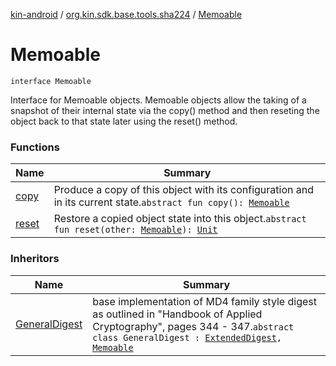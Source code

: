 [kin-android](../../index.md) / [org.kin.sdk.base.tools.sha224](../index.md) / [Memoable](./index.md)

# Memoable

`interface Memoable`

Interface for Memoable objects. Memoable objects allow the taking of a snapshot of their internal state
via the copy() method and then reseting the object back to that state later using the reset() method.

### Functions

| Name | Summary |
|---|---|
| [copy](copy.md) | Produce a copy of this object with its configuration and in its current state.`abstract fun copy(): `[`Memoable`](./index.md) |
| [reset](reset.md) | Restore a copied object state into this object.`abstract fun reset(other: `[`Memoable`](./index.md)`): `[`Unit`](https://kotlinlang.org/api/latest/jvm/stdlib/kotlin/-unit/index.html) |

### Inheritors

| Name | Summary |
|---|---|
| [GeneralDigest](../-general-digest/index.md) | base implementation of MD4 family style digest as outlined in "Handbook of Applied Cryptography", pages 344 - 347.`abstract class GeneralDigest : `[`ExtendedDigest`](../-extended-digest/index.md)`, `[`Memoable`](./index.md) |
